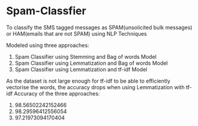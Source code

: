# Spam-Classfier
To classify the SMS tagged messages as SPAM(unsolicited bulk messages) or HAM(emails that are not SPAM) using NLP Techniques

Modeled using three approaches: 
1. Spam Classifier using Stemming and Bag of words Model 
2. Spam Classifier using Lemmatization and Bag of words Model 
3. Spam Classifier using Lemmatization and tf-idf Model 

As the dataset is not large enough for tf-idf to be able to efficiently vectorise the words, the accuracy drops when using Lemmatization with tf-idf 
Accuracy of the three approaches: 
1. 98.56502242152466
2. 98.29596412556054
3. 97.21973094170404
